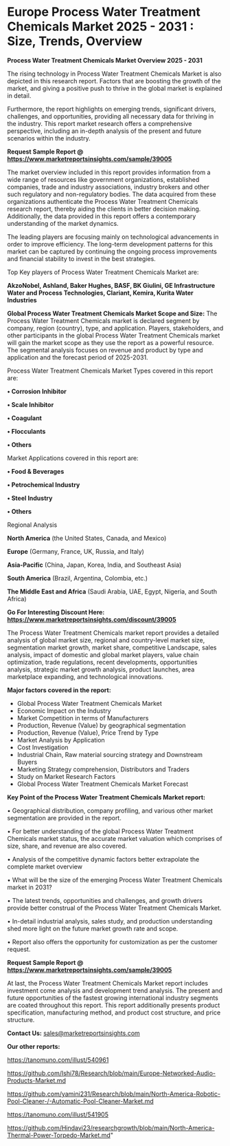 # Europe Process Water Treatment Chemicals Market 2025 - 2031 : Size, Trends, Overview

<Strong> Process Water Treatment Chemicals Market Overview 2025 - 2031</strong>

The rising technology in Process Water Treatment Chemicals Market is also depicted in this research report. Factors that are boosting the growth of the market, and giving a positive push to thrive in the global market is explained in detail.

Furthermore, the report highlights on emerging trends, significant drivers, challenges, and opportunities, providing all necessary data for thriving in the industry. This report market research offers a comprehensive perspective, including an in-depth analysis of the present and future scenarios within the industry.

<strong>Request Sample Report @ <a href=https://www.marketreportsinsights.com/sample/39005>https://www.marketreportsinsights.com/sample/39005</a></strong>

The market overview included in this report provides information from a wide range of resources like government organizations, established companies, trade and industry associations, industry brokers and other such regulatory and non-regulatory bodies. The data acquired from these organizations authenticate the Process Water Treatment Chemicals research report, thereby aiding the clients in better decision making. Additionally, the data provided in this report offers a contemporary understanding of the market dynamics.

The leading players are focusing mainly on technological advancements in order to improve efficiency. The long-term development patterns for this market can be captured by continuing the ongoing process improvements and financial stability to invest in the best strategies.

Top Key players of Process Water Treatment Chemicals Market are:

<strong>AkzoNobel, Ashland, Baker Hughes, BASF, BK Giulini, GE Infrastructure Water and Process Technologies, Clariant, Kemira, Kurita Water Industries</strong>

<strong><b>Global Process Water Treatment Chemicals Market Scope and Size:</b></strong>
The Process Water Treatment Chemicals market is declared segment by company, region (country), type, and application. Players, stakeholders, and other participants in the global Process Water Treatment Chemicals market will gain the market scope as they use the report as a powerful resource. The segmental analysis focuses on revenue and product by type and application and the forecast period of 2025-2031.

Process Water Treatment Chemicals Market Types covered in this report are:

<strong>•  Corrosion Inhibitor

•  Scale Inhibitor

•  Coagulant

•  Flocculants

•  Others</strong>

Market Applications covered in this report are:

<strong>•  Food & Beverages

•  Petrochemical Industry

•  Steel Industry

•  Others</strong> 

Regional Analysis

<strong>North America</strong> (the United States, Canada, and Mexico)

<strong>Europe</strong> (Germany, France, UK, Russia, and Italy)

<strong>Asia-Pacific</strong> (China, Japan, Korea, India, and Southeast Asia)

<strong>South America</strong> (Brazil, Argentina, Colombia, etc.)

<strong>The Middle East and Africa</strong> (Saudi Arabia, UAE, Egypt, Nigeria, and South Africa)

<strong>Go For Interesting Discount Here: <a href=https://www.marketreportsinsights.com/discount/39005>https://www.marketreportsinsights.com/discount/39005</a></strong>

The Process Water Treatment Chemicals market report provides a detailed analysis of global market size, regional and country-level market size, segmentation market growth, market share, competitive Landscape, sales analysis, impact of domestic and global market players, value chain optimization, trade regulations, recent developments, opportunities analysis, strategic market growth analysis, product launches, area marketplace expanding, and technological innovations.

<strong><b>Major factors covered in the report:</b></strong>
<ul>
  <li>Global Process Water Treatment Chemicals Market </li>
  <li>Economic Impact on the Industry</li>
  <li>Market Competition in terms of Manufacturers</li>
  <li>Production, Revenue (Value) by geographical segmentation</li>
  <li>Production, Revenue (Value), Price Trend by Type</li>
  <li>Market Analysis by Application</li>
  <li>Cost Investigation</li>
  <li>Industrial Chain, Raw material sourcing strategy and Downstream Buyers</li>
  <li>Marketing Strategy comprehension, Distributors and Traders</li>
  <li>Study on Market Research Factors</li>
  <li>Global Process Water Treatment Chemicals Market Forecast</li>
</ul>

<strong><b>Key Point of the Process Water Treatment Chemicals Market report:</b></strong>

• Geographical distribution, company profiling, and various other market segmentation are provided in the report.

• For better understanding of the global Process Water Treatment Chemicals market status, the accurate market valuation which comprises of size, share, and revenue are also covered.

• Analysis of the competitive dynamic factors better extrapolate the complete market overview

• What will be the size of the emerging Process Water Treatment Chemicals market in 2031?

• The latest trends, opportunities and challenges, and growth drivers provide better construal of the Process Water Treatment Chemicals Market.

• In-detail industrial analysis, sales study, and production understanding shed more light on the future market growth rate and scope.

• Report also offers the opportunity for customization as per the customer request.

<strong>Request Sample Report @ <a href=https://www.marketreportsinsights.com/sample/39005>https://www.marketreportsinsights.com/sample/39005</a></strong>

At last, the Process Water Treatment Chemicals Market report includes investment come analysis and development trend analysis. The present and future opportunities of the fastest growing international industry segments are coated throughout this report. This report additionally presents product specification, manufacturing method, and product cost structure, and price structure.

<strong>Contact Us:</strong>
sales@marketreportsinsights.com

<strong>Our other reports:</strong>

<a href=https://tanomuno.com/illust/540961>https://tanomuno.com/illust/540961</a>

<a href=https://github.com/Ishi78/Research/blob/main/Europe-Networked-Audio-Products-Market.md>https://github.com/Ishi78/Research/blob/main/Europe-Networked-Audio-Products-Market.md</a>

<a href=https://github.com/yamini231/Research/blob/main/North-America-Robotic-Pool-Cleaner-/-Automatic-Pool-Cleaner-Market.md>https://github.com/yamini231/Research/blob/main/North-America-Robotic-Pool-Cleaner-/-Automatic-Pool-Cleaner-Market.md</a>

<a href=https://tanomuno.com/illust/541905>https://tanomuno.com/illust/541905</a>

<a href=https://github.com/Hindavi23/researchgrowth/blob/main/North-America-Thermal-Power-Torpedo-Market.md>https://github.com/Hindavi23/researchgrowth/blob/main/North-America-Thermal-Power-Torpedo-Market.md</a>"
